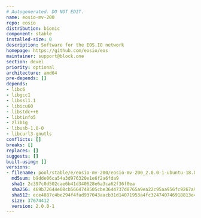 ```yaml
---
# Autogenerated. DO NOT EDIT.
name: eosio-mv-200
repo: eosio
distribution: bionic
component: stable
installed-size: 0
description: Software for the EOS.IO network
homepage: https://github.com/eosio/eos
maintainer: support@block.one
section: devel
priority: optional
architecture: amd64
pre-depends: []
depends:
- libc6
- libgcc1
- libssl1.1
- libicu60
- libstdc++6
- libtinfo5
- zlib1g
- libusb-1.0-0
- libcurl3-gnutls
conflicts: []
breaks: []
replaces: []
suggests: []
built-using: []
versions:
- filename: pool/stable/e/eosio-mv-200/eosio-mv-200_2.0.0-1-ubuntu-18.04_amd64.deb
  md5sum: b9dde06ca54a3d976320e1e6f2a6fda9
  sha1: 2c397c0d502cae6b41d340628e6a3ca62f36f0ea
  sha256: 469b72644e08cb5664748505cbe3644737d8765a9ea22c95aa956fc9267a9d40
  sha512: ece4887c4be294f4fad937043aacb31d14071953a4fc324740746918813e49759b9dfb5df282dae2b56db1ad58ff3d9ef96b891cbdc363d90cbe8822800df4cb
  size: 37674412
  version: 2.0.0-1
---
```

